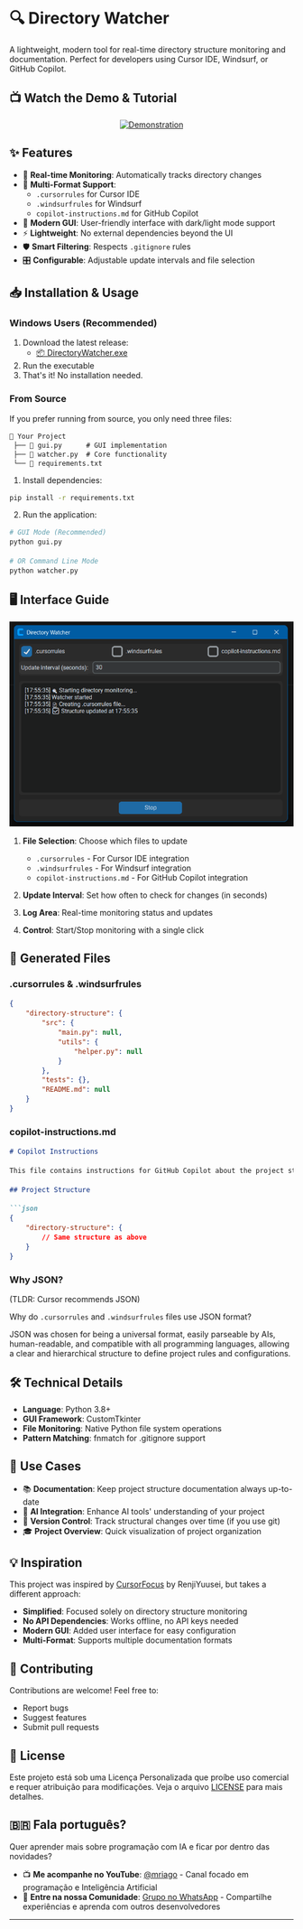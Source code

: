 # 🔍 Directory Watcher

A lightweight, modern tool for real-time directory structure monitoring and documentation. Perfect for developers using Cursor IDE, Windsurf, or GitHub Copilot.

## 📺 Watch the Demo & Tutorial

<div align="center">

[![Demonstration](https://i.ytimg.com/an_webp/n4Ezsegd4mU/mqdefault_6s.webp?du=3000&sqp=CK3Hzr0G&rs=AOn4CLAzSf2Gsyyjrldt904tw3dxFeXclQ)](https://youtu.be/n4Ezsegd4mU?si=EWZkUDIhO_MPNJKL)
  
</div>

## ✨ Features

- 🔄 **Real-time Monitoring**: Automatically tracks directory changes
- 🎯 **Multi-Format Support**: 
  - `.cursorrules` for Cursor IDE
  - `.windsurfrules` for Windsurf
  - `copilot-instructions.md` for GitHub Copilot
- 🌟 **Modern GUI**: User-friendly interface with dark/light mode support
- ⚡ **Lightweight**: No external dependencies beyond the UI
- 🛡️ **Smart Filtering**: Respects `.gitignore` rules
- 🎛️ **Configurable**: Adjustable update intervals and file selection

## 📥 Installation & Usage

### Windows Users (Recommended)
1. Download the latest release:
   - [📦 DirectoryWatcher.exe](https://github.com/MrIagoUFV/DirectoryWatcher/releases/latest)
2. Run the executable
3. That's it! No installation needed.

### From Source
If you prefer running from source, you only need three files:
```
📁 Your Project
 ├── 📄 gui.py      # GUI implementation
 ├── 📄 watcher.py  # Core functionality
 └── 📄 requirements.txt
```

1. Install dependencies:
```bash
pip install -r requirements.txt
```

2. Run the application:
```bash
# GUI Mode (Recommended)
python gui.py

# OR Command Line Mode
python watcher.py
```

## 🖥️ Interface Guide

![Interface Guide](assets/guide.png)

1. **File Selection**: Choose which files to update
   - `.cursorrules` - For Cursor IDE integration
   - `.windsurfrules` - For Windsurf integration
   - `copilot-instructions.md` - For GitHub Copilot integration

2. **Update Interval**: Set how often to check for changes (in seconds)

3. **Log Area**: Real-time monitoring status and updates

4. **Control**: Start/Stop monitoring with a single click

## 📄 Generated Files

### .cursorrules & .windsurfrules
```json
{
    "directory-structure": {
        "src": {
            "main.py": null,
            "utils": {
                "helper.py": null
            }
        },
        "tests": {},
        "README.md": null
    }
}
```

### copilot-instructions.md
```markdown
# Copilot Instructions

This file contains instructions for GitHub Copilot about the project structure.

## Project Structure

```json
{
    "directory-structure": {
        // Same structure as above
    }
}
```

### Why JSON?

(TLDR: Cursor recommends JSON)

Why do `.cursorrules` and `.windsurfrules` files use JSON format?

JSON was chosen for being a universal format, easily parseable by AIs, human-readable, and compatible with all programming languages, allowing a clear and hierarchical structure to define project rules and configurations. 

## 🛠️ Technical Details

- **Language**: Python 3.8+
- **GUI Framework**: CustomTkinter
- **File Monitoring**: Native Python file system operations
- **Pattern Matching**: fnmatch for .gitignore support

## 🎯 Use Cases

- 📚 **Documentation**: Keep project structure documentation always up-to-date
- 🤖 **AI Integration**: Enhance AI tools' understanding of your project
- 🔄 **Version Control**: Track structural changes over time (if you use git)
- 🎓 **Project Overview**: Quick visualization of project organization

## 💡 Inspiration

This project was inspired by [CursorFocus](https://github.com/RenjiYuusei/CursorFocus) by RenjiYuusei, but takes a different approach:

- **Simplified**: Focused solely on directory structure monitoring
- **No API Dependencies**: Works offline, no API keys needed
- **Modern GUI**: Added user interface for easy configuration
- **Multi-Format**: Supports multiple documentation formats

## 🤝 Contributing

Contributions are welcome! Feel free to:
- Report bugs
- Suggest features
- Submit pull requests

## 📝 License

Este projeto está sob uma Licença Personalizada que proíbe uso comercial e requer atribuição para modificações. Veja o arquivo [LICENSE](LICENSE) para mais detalhes.

## 🇧🇷 Fala português?

Quer aprender mais sobre programação com IA e ficar por dentro das novidades? 

- 📺 **Me acompanhe no YouTube**: [@mriago](https://www.youtube.com/@mriago) - Canal focado em programação e Inteligência Artificial
- 💬 **Entre na nossa Comunidade**: [Grupo no WhatsApp](https://chat.whatsapp.com/CP7zu5ebSRY2RCiq5g8Slu) - Compartilhe experiências e aprenda com outros desenvolvedores

---
